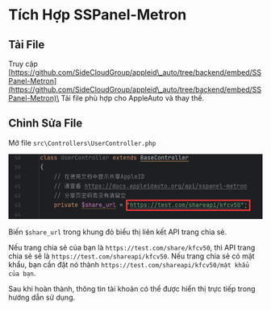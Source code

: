 # Tích Hợp SSPanel-Metron

## Tải File

Truy cập [https://github.com/SideCloudGroup/appleid\_auto/tree/backend/embed/SSPanel-Metron](https://github.com/SideCloudGroup/appleid\_auto/tree/backend/embed/SSPanel-Metron)\
Tải file phù hợp cho AppleAuto và thay thế.

## Chỉnh Sửa File

Mở file `src\Controllers\UserController.php`

![SSPanel-Metron.png](/assets/images/ssp-metron.png)

Biến `$share_url` trong khung đỏ biểu thị liên kết API trang chia sẻ.

Nếu trang chia sẻ của bạn là `https://test.com/share/kfcv50`, thì API trang chia sẻ sẽ là `https://test.com/shareapi/kfcv50`. Nếu trang chia sẻ có mật khẩu, bạn cần đặt nó thành `https://test.com/shareapi/kfcv50/mật khẩu của bạn`.

Sau khi hoàn thành, thông tin tài khoản có thể được hiển thị trực tiếp trong hướng dẫn sử dụng.
